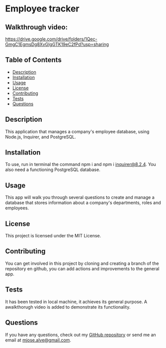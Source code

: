 
# Employee tracker
## Walkthrough video:

https://drive.google.com/drive/folders/1Qec-GmgC1EgmsDg8XvGIgGTK19eC2fPd?usp=sharing

## Table of Contents
- [Description](#description)
- [Installation](#installation)
- [Usage](#usage)
- [License](#license)
- [Contributing](#contributing)
- [Tests](#tests)
- [Questions](#questions)

## Description
This application that manages a company's employee database, using Node.js, Inquirer, and PostgreSQL.

## Installation
To use, run in terminal the command npm i and npm i inquirer@8.2.4. You also need a functioning PostgreSQL database.

## Usage
This app will walk you through several questions to create and manage a database that stores information about a company's departments, roles and employees.

## License
This project is licensed under the MIT License.

## Contributing
You can get involved in this project by cloning and creating a branch of the repository en github, you can add actions and improvements to the general app.

## Tests
It has been tested in local machine, it achieves its general purpose. A awalkthorugh video is added to demonstrate its functionality.

## Questions
If you have any questions, check out my [GitHub repository](https://github.com/MajoAlvarezcode) or send me an email at mjose.alve@gmail.com.
